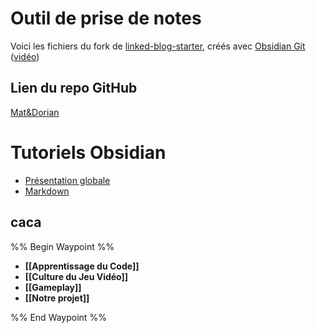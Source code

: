 # Outil de prise de notes
Voici les fichiers du fork de [linked-blog-starter](https://github.com/matthewwong525/linked-blog-starter), créés avec [Obsidian Git](https://linked-blog-starter.vercel.app/connect-obsidian-vault-with-github) ([vidéo](https://www.youtube.com/watch?v=5YZz38U20ws))

## Lien du repo GitHub
[Mat&Dorian](https://github.com/TheMenethil/Mat-Dorian)

# Tutoriels Obsidian
* [Présentation globale](https://www.youtube.com/watch?v=qlCcWmyZRXI)
* [Markdown](https://www.youtube.com/watch?v=9ft9G6JUfO0)

caca
----

%% Begin Waypoint %%
- **[[Apprentissage du Code]]**
- **[[Culture du Jeu Vidéo]]**
- **[[Gameplay]]**
- **[[Notre projet]]**

%% End Waypoint %%
